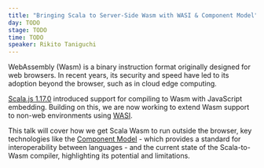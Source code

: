 ```yaml
---
title: "Bringing Scala to Server-Side Wasm with WASI & Component Model"
day: TODO
stage: TODO
time: TODO
speaker: Rikito Taniguchi
---
```


WebAssembly (Wasm) is a binary instruction format originally designed for web browsers. In recent years, its security and speed have led to its adoption beyond the browser, such as in cloud edge computing.

[Scala.js 1.17.0](https://www.scala-js.org/news/2024/09/28/announcing-scalajs-1.17.0/) introduced support for compiling to Wasm with JavaScript embedding. Building on this, we are now working to extend Wasm support to non-web environments using [WASI](https://github.com/WebAssembly/WASI).

This talk will cover how we get Scala Wasm to run outside the browser, key technologies like the [Component Model](https://github.com/WebAssembly/component-model) - which provides a standard for interoperability between languages - and the current state of the Scala-to-Wasm compiler, highlighting its potential and limitations.
    